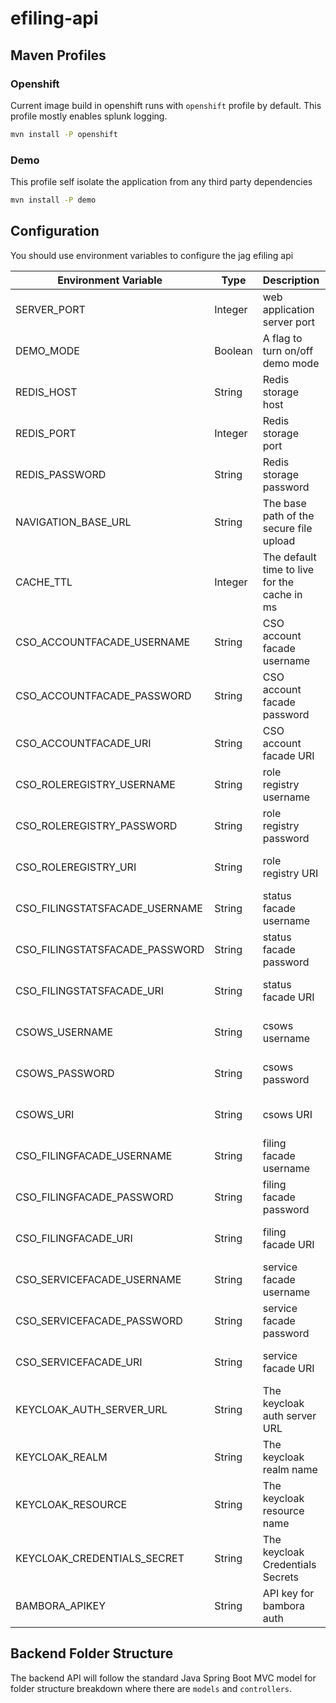 # efiling-api

## Maven Profiles

### Openshift

Current image build in openshift runs with `openshift` profile by default.
This profile mostly enables splunk logging.

```bash
mvn install -P openshift
```

### Demo

This profile self isolate the application from any third party dependencies

```bash
mvn install -P demo
```

## Configuration

You should use environment variables to configure the jag efiling api

| Environment Variable           | Type    | Description                                  | Notes                          |
| ------------------------------ | ------- | -------------------------------------------- | ------------------------------ |
| SERVER_PORT                    | Integer | web application server port                  | defaulted to `8080`            |
| DEMO_MODE                      | Boolean | A flag to turn on/off demo mode              | defaulted to `false`           |
| REDIS_HOST                     | String  | Redis storage host                           | defaulted to `localhost`       |
| REDIS_PORT                     | Integer | Redis storage port                           | defaulted to `6379`            |
| REDIS_PASSWORD                 | String  | Redis storage password                       | Defaulted to `admin`           |
| NAVIGATION_BASE_URL            | String  | The base path of the secure file upload      | not set by default             |
| CACHE_TTL                      | Integer | The default time to live for the cache in ms | Defaulted to `600000` (10 min) |
| CSO_ACCOUNTFACADE_USERNAME     | String  | CSO account facade username                  | not set by default             |
| CSO_ACCOUNTFACADE_PASSWORD     | String  | CSO account facade password                  | not set by default             |
| CSO_ACCOUNTFACADE_URI          | String  | CSO account facade URI                       | not set by default             |
| CSO_ROLEREGISTRY_USERNAME      | String  | role registry username                       | not set by default             |
| CSO_ROLEREGISTRY_PASSWORD      | String  | role registry password                       | not set by default             |
| CSO_ROLEREGISTRY_URI           | String  | role registry URI                            | not set by default             |
| CSO_FILINGSTATSFACADE_USERNAME | String  | status facade username                       | not set by default             |
| CSO_FILINGSTATSFACADE_PASSWORD | String  | status facade password                       | not set by default             |
| CSO_FILINGSTATSFACADE_URI      | String  | status facade URI                            | not set by default             |
| CSOWS_USERNAME                 | String  | csows username                               | not set by default             |
| CSOWS_PASSWORD                 | String  | csows password                               | not set by default             |
| CSOWS_URI                      | String  | csows URI                                    | not set by default             |
| CSO_FILINGFACADE_USERNAME      | String  | filing facade username                       | not set by default             |
| CSO_FILINGFACADE_PASSWORD      | String  | filing facade password                       | not set by default             |
| CSO_FILINGFACADE_URI           | String  | filing facade URI                            | not set by default             |
| CSO_SERVICEFACADE_USERNAME     | String  | service facade username                      | not set by default             |
| CSO_SERVICEFACADE_PASSWORD     | String  | service facade password                      | not set by default             |
| CSO_SERVICEFACADE_URI          | String  | service facade URI                           | not set by default             |
| KEYCLOAK_AUTH_SERVER_URL       | String  | The keycloak auth server URL                 | not set by default             |
| KEYCLOAK_REALM                 | String  | The keycloak realm name                      | not set by default             |
| KEYCLOAK_RESOURCE              | String  | The keycloak resource name                   | not set by default             |
| KEYCLOAK_CREDENTIALS_SECRET    | String  | The keycloak Credentials Secrets             | not set by default             |
| BAMBORA_APIKEY                 | String  | API key for bambora auth                     | not set by default             |

## Backend Folder Structure

The backend API will follow the standard Java Spring Boot MVC model for folder structure breakdown where there are `models` and `controllers`.
